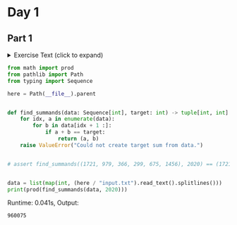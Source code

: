 # Day 1
## Part 1

<details><summary>Exercise Text (click to expand)</summary>
<article class="day-desc">
  <h2>--- Day 1: Report Repair ---</h2>
  <p>
    After saving Christmas <a href="/events">five years in a row</a>, you've
    decided to take a vacation at a nice resort on a tropical island.
    <span title="WHAT COULD GO WRONG">Surely</span>, Christmas will go on
    without you.
  </p>
  <p>
    The tropical island has its own currency and is entirely cash-only. The gold
    coins used there have a little picture of a starfish; the locals just call
    them <em class="star">stars</em>. None of the currency exchanges seem to
    have heard of them, but somehow, you'll need to find fifty of these coins by
    the time you arrive so you can pay the deposit on your room.
  </p>
  <p>
    To save your vacation, you need to get all
    <em class="star">fifty stars</em> by December 25th.
  </p>
  <p>
    Collect stars by solving puzzles. Two puzzles will be made available on each
    day in the Advent calendar; the second puzzle is unlocked when you complete
    the first. Each puzzle grants <em class="star">one star</em>. Good luck!
  </p>
  <p>
    Before you leave, the Elves in accounting just need you to fix your
    <em>expense report</em> (your puzzle input); apparently, something isn't
    quite adding up.
  </p>
  <p>
    Specifically, they need you to
    <em>find the two entries that sum to <code>2020</code></em> and then
    multiply those two numbers together.
  </p>
  <p>For example, suppose your expense report contained the following:</p>
  <pre><code>
    1721
    979
    366
    299
    675
    1456
    </code></pre>
  <p>
    In this list, the two entries that sum to <code>2020</code> are
    <code>1721</code> and <code>299</code>. Multiplying them together produces
    <code>1721 * 299 = 514579</code>, so the correct answer is
    <code><em>514579</em></code
    >.
  </p>
  <p>
    Of course, your expense report is much larger.
    <em
      >Find the two entries that sum to <code>2020</code>; what do you get if
      you multiply them together?</em
    >
  </p>
</article>

</details>

```python
from math import prod
from pathlib import Path
from typing import Sequence

here = Path(__file__).parent


def find_summands(data: Sequence[int], target: int) -> tuple[int, int]:
    for idx, a in enumerate(data):
        for b in data[idx + 1 :]:
            if a + b == target:
                return (a, b)
    raise ValueError("Could not create target sum from data.")


# assert find_summands((1721, 979, 366, 299, 675, 1456), 2020) == (1721, 299)


data = list(map(int, (here / "input.txt").read_text().splitlines()))
print(prod(find_summands(data, 2020)))

```
Runtime: 0.041s, Output:
```
960075
```